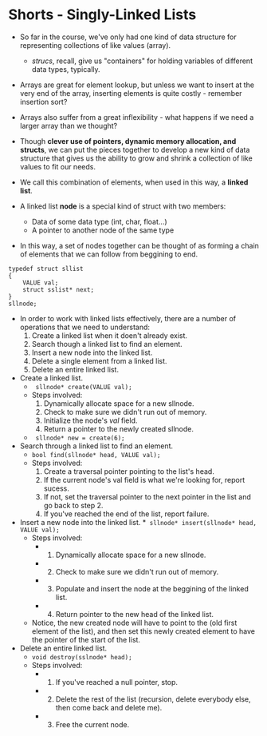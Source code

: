# Shorts - Singly-Linked Lists
* So far in the course, we've only had one kind of data structure for representing collections of like values (array).
    * *strucs*, recall, give us "containers" for holding variables of different data types, typically.
* Arrays are great for element lookup, but unless we want to insert at the very end of the array, inserting elements is quite costly - remember insertion sort?
* Arrays also suffer from a great inflexibility - what happens if we need a larger array than we thought?
* Though **clever use of pointers, dynamic memory allocation, and structs**, we can put the pieces together to develop a new kind of data structure that gives us the ability to grow and shrink a collection of like values to fit our needs.
* We call this combination of elements, when used in this way, a **linked list**.
* A linked list **node** is a special kind of struct with two members:
    * Data of some data type (int, char, float...)
    * A pointer to another node of the same type

* In this way, a set of nodes together can be thought of as forming a chain of elements that we can follow from beggining to end.
```
typedef struct sllist
{
    VALUE val;
    struct sslist* next;
}
sllnode;
```
* In order to work with linked lists effectively, there are a number of operations that we need to understand:
    1) Create a linked list when it doen't already exist.
    2) Search though a linked list to find an element.
    3) Insert a new node into the linked list.
    4) Delete a single element from a linked list.
    5) Delete an entire linked list.
* Create a linked list.
    * ``` sllnode* create(VALUE val);```
    * Steps involved:
        1) Dynamically allocate space for a new sllnode.
        2) Check to make sure we didn't run out of memory.
        3) Initialize the node's *val* field.
        4) Return a pointer to the newly created sllnode.
    * ``` sllnode* new = create(6);```
* Search through a linked list to find an element.
    * ```bool find(sllnode* head, VALUE val);```
    * Steps involved:
        1) Create a traversal pointer pointing to the list's head.
        2) If the current node's val field is what we're looking for, report sucess.
        3) If not, set the traversal pointer to the next pointer in the list and go back to step 2.
        4) If you've reached the end of the list, report failure.
* Insert a new node into the linked list.
    *``` sllnode* insert(sllnode* head, VALUE val);```
    * Steps involved:
        * 1) Dynamically allocate space for a new sllnode.
        * 2) Check to make sure we didn't run out of memory.
        * 3) Populate and insert the node at the beggining of the linked list.
        * 4) Return pointer to the new head of the linked list.
    * Notice, the new created node will have to point to the (old first element of the list), and then set this newly created element to have the pointer of the start of the list.
* Delete an entire linked list.
    * ```void destroy(sslnode* head);```
    * Steps involved:
        * 1) If you've reached a null pointer, stop.
        * 2) Delete the rest of the list (recursion, delete everybody else, then come back and delete me).
        * 3) Free the current node.